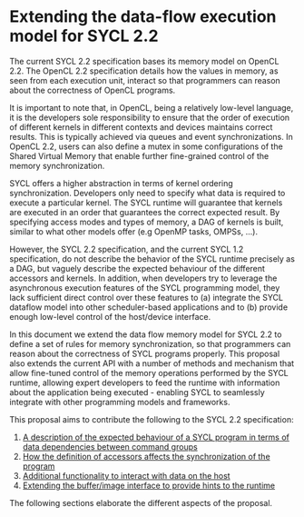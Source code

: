 # Extending the data-flow execution model for SYCL 2.2

The current SYCL 2.2 specification bases its memory model on OpenCL 2.2.
The OpenCL 2.2 specification details how the values in memory, as seen from
each execution unit, interact so that programmers can reason about the
correctness of OpenCL programs.

It is important to note that, in OpenCL, being a relatively low-level language,
it is the developers sole responsibility to ensure that the order
of execution of different kernels in different contexts and devices maintains
correct results. This is typically achieved via queues and event
synchronizations.
In OpenCL 2.2, users can also define a mutex in some configurations of the
Shared Virtual Memory that enable further fine-grained control of the
memory synchronization.

SYCL offers a higher abstraction in terms of kernel ordering synchronization.
Developers only need to specify what data is required to execute a particular
kernel. The SYCL runtime will guarantee that kernels are executed in an
order that guarantees the correct expected result. By specifying access
modes and types of memory, a DAG of kernels is built, similar to what other 
models offer (e.g OpenMP tasks, OMPSs, ...).

However, the SYCL 2.2 specification, and the current SYCL 1.2 specification,
do not describe the behavior of the SYCL runtime precisely as a DAG, but
vaguely describe the expected behaviour of the different accessors and kernels.
In addition, when developers try to leverage the asynchronous execution
features of the SYCL programming model, they lack sufficient direct control
over these features to (a) integrate the SYCL dataflow model into other 
scheduler-based applications and to (b) provide enough low-level control of
the host/device interface.

In this document we extend the data flow memory model for SYCL 2.2 to define
a set of rules for memory synchronization, so that programmers
can reason about the correctness of SYCL programs properly. This proposal also
extends the current API with a number of methods and mechanism that allow
fine-tuned control of the memory operations performed by the SYCL runtime,
allowing expert developers to feed the runtime with information about the
application being executed - enabling SYCL to seamlessly integrate with other
programming models and frameworks.

This proposal aims to
contribute the following to the SYCL 2.2 specification:

1. [A description of the expected behaviour of a SYCL program in terms of data dependencies between command groups](01_command_group_requirements_and_actions.md)
2. [How the definition of accessors affects the synchronization of the program](02_memory_consistency.md)
3. [Additional functionality to interact with data on the host](03_interacting_with_data_on_the_host.md)
4. [Extending the buffer/image interface to provide hints to the runtime](04_update_on_specific_context.md)

The following sections elaborate the different aspects of the proposal.

